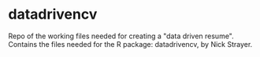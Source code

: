 # datadrivencv
Repo of the working files needed for creating a "data driven resume". Contains the files needed for the R package: datadrivencv, by Nick Strayer. 
